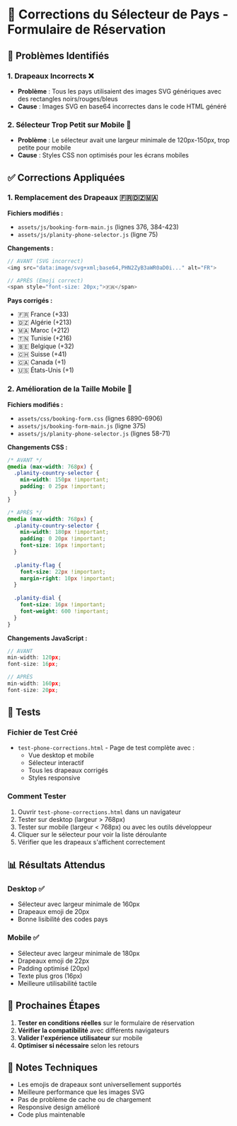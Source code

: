 # 🔧 Corrections du Sélecteur de Pays - Formulaire de Réservation

## 🎯 Problèmes Identifiés

### 1. **Drapeaux Incorrects** ❌
- **Problème** : Tous les pays utilisaient des images SVG génériques avec des rectangles noirs/rouges/bleus
- **Cause** : Images SVG en base64 incorrectes dans le code HTML généré

### 2. **Sélecteur Trop Petit sur Mobile** 📱
- **Problème** : Le sélecteur avait une largeur minimale de 120px-150px, trop petite pour mobile
- **Cause** : Styles CSS non optimisés pour les écrans mobiles

## ✅ Corrections Appliquées

### 1. **Remplacement des Drapeaux** 🇫🇷🇩🇿🇲🇦
**Fichiers modifiés :**
- `assets/js/booking-form-main.js` (lignes 376, 384-423)
- `assets/js/planity-phone-selector.js` (ligne 75)

**Changements :**
```javascript
// AVANT (SVG incorrect)
<img src="data:image/svg+xml;base64,PHN2ZyB3aWR0aD0i..." alt="FR">

// APRÈS (Emoji correct)
<span style="font-size: 20px;">🇫🇷</span>
```

**Pays corrigés :**
- 🇫🇷 France (+33)
- 🇩🇿 Algérie (+213) 
- 🇲🇦 Maroc (+212)
- 🇹🇳 Tunisie (+216)
- 🇧🇪 Belgique (+32)
- 🇨🇭 Suisse (+41)
- 🇨🇦 Canada (+1)
- 🇺🇸 États-Unis (+1)

### 2. **Amélioration de la Taille Mobile** 📱
**Fichiers modifiés :**
- `assets/css/booking-form.css` (lignes 6890-6906)
- `assets/js/booking-form-main.js` (ligne 375)
- `assets/js/planity-phone-selector.js` (lignes 58-71)

**Changements CSS :**
```css
/* AVANT */
@media (max-width: 768px) {
  .planity-country-selector {
    min-width: 150px !important;
    padding: 0 25px !important;
  }
}

/* APRÈS */
@media (max-width: 768px) {
  .planity-country-selector {
    min-width: 180px !important;
    padding: 0 20px !important;
    font-size: 16px !important;
  }
  
  .planity-flag {
    font-size: 22px !important;
    margin-right: 10px !important;
  }
  
  .planity-dial {
    font-size: 16px !important;
    font-weight: 600 !important;
  }
}
```

**Changements JavaScript :**
```javascript
// AVANT
min-width: 120px;
font-size: 16px;

// APRÈS  
min-width: 160px;
font-size: 20px;
```

## 🧪 Tests

### Fichier de Test Créé
- `test-phone-corrections.html` - Page de test complète avec :
  - Vue desktop et mobile
  - Sélecteur interactif
  - Tous les drapeaux corrigés
  - Styles responsive

### Comment Tester
1. Ouvrir `test-phone-corrections.html` dans un navigateur
2. Tester sur desktop (largeur > 768px)
3. Tester sur mobile (largeur < 768px) ou avec les outils développeur
4. Cliquer sur le sélecteur pour voir la liste déroulante
5. Vérifier que les drapeaux s'affichent correctement

## 📊 Résultats Attendus

### Desktop ✅
- Sélecteur avec largeur minimale de 160px
- Drapeaux emoji de 20px
- Bonne lisibilité des codes pays

### Mobile ✅  
- Sélecteur avec largeur minimale de 180px
- Drapeaux emoji de 22px
- Padding optimisé (20px)
- Texte plus gros (16px)
- Meilleure utilisabilité tactile

## 🔄 Prochaines Étapes

1. **Tester en conditions réelles** sur le formulaire de réservation
2. **Vérifier la compatibilité** avec différents navigateurs
3. **Valider l'expérience utilisateur** sur mobile
4. **Optimiser si nécessaire** selon les retours

## 📝 Notes Techniques

- Les emojis de drapeaux sont universellement supportés
- Meilleure performance que les images SVG
- Pas de problème de cache ou de chargement
- Responsive design amélioré
- Code plus maintenable
